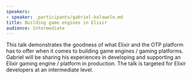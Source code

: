 ```yaml
---
speakers:
- speaker: _participants/gabriel-kolawole.md
title: Building game engines in Elixir
audience: Intermediate
---
```

This talk demonstrates the goodness of what Elixir and the OTP platform has to offer when it comes to building game engines / gaming platforms. Gabriel will be sharing his experiences in developing and supporting an Elixir gaming engine / platform in production. The talk is targeted for Elixir developers at an intermediate level.
